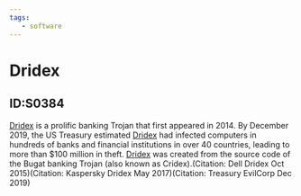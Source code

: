 ```yaml
---
tags:
   - software
---
```

# Dridex
## ID:S0384
[Dridex](/mitre/software/S0384) is a prolific banking Trojan that first appeared in 2014. By December 2019, the US Treasury estimated [Dridex](/mitre/software/S0384) had infected computers in hundreds of banks and financial institutions in over 40 countries, leading to more than $100 million in theft. [Dridex](/mitre/software/S0384) was created from the source code of the Bugat banking Trojan (also known as Cridex).(Citation: Dell Dridex Oct 2015)(Citation: Kaspersky Dridex May 2017)(Citation: Treasury EvilCorp Dec 2019)
